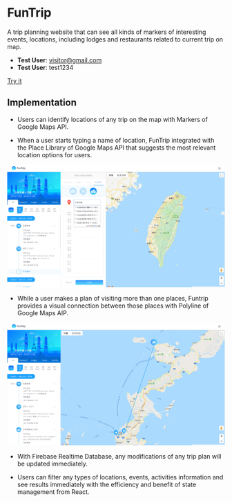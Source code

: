 # FunTrip

A trip planning website that can see all kinds of markers of interesting events, locations, including lodges and restaurants related to current trip on map.

* **Test User**: visitor@gmail.com
* **Test User**: test1234

[Try it](https://funtrip-3d235.firebaseapp.com/)

## Implementation

 * Users can identify locations of any trip on the map with Markers of Google Maps API.

 * When a user starts typing a name of location, FunTrip integrated with the Place Library of Google Maps API that suggests the most relevant location options for users.

![1](./screenshot/autocomplete.jpg)

 * While a user makes a plan of visiting more than one places, Funtrip provides a visual connection between those places  with Polyline of Google Maps AIP.

![1](./screenshot/polyline.jpg)

 * With Firebase Realtime Database, any modifications of any trip plan will be updated immediately.

 * Users can filter any types of locations, events, activities information and see results immediately with the efficiency and benefit of state management from React.
